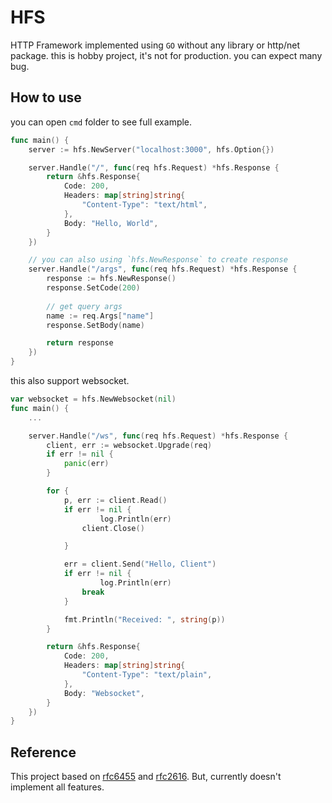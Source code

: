 # HFS

HTTP Framework implemented using `GO` without any library or http/net package. this is hobby project, it's not for production. you can expect many bug.

## How to use

you can open `cmd` folder to see full example.
```go
func main() {
    server := hfs.NewServer("localhost:3000", hfs.Option{})

	server.Handle("/", func(req hfs.Request) *hfs.Response {
		return &hfs.Response{
			Code: 200,
			Headers: map[string]string{
				"Content-Type": "text/html",
			},
			Body: "Hello, World",
		}
	})

    // you can also using `hfs.NewResponse` to create response
	server.Handle("/args", func(req hfs.Request) *hfs.Response {
		response := hfs.NewResponse()
		response.SetCode(200)
        
        // get query args
        name := req.Args["name"]
		response.SetBody(name)

		return response
	})
}
```

this also support websocket.

```go
var websocket = hfs.NewWebsocket(nil)
func main() {
    ...

    server.Handle("/ws", func(req hfs.Request) *hfs.Response {
		client, err := websocket.Upgrade(req)
		if err != nil {
			panic(err)
		}

		for {
			p, err := client.Read()
			if err != nil {
                	log.Println(err)
				client.Close()

			}

			err = client.Send("Hello, Client")
			if err != nil {
                	log.Println(err)
				break
			}

			fmt.Println("Received: ", string(p))
		}

		return &hfs.Response{
			Code: 200,
			Headers: map[string]string{
				"Content-Type": "text/plain",
			},
			Body: "Websocket",
		}
    })
}
```

## Reference

This project based on [rfc6455](https://datatracker.ietf.org/doc/html/rfc6455) and [rfc2616](https://datatracker.ietf.org/doc/html/rfc2616). But, currently doesn't implement all features.

